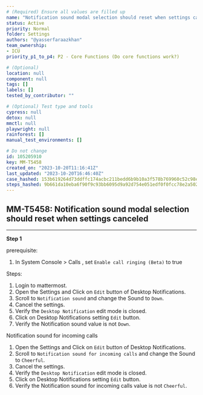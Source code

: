 ```yaml
---
# (Required) Ensure all values are filled up
name: "Notification sound modal selection should reset when settings canceled"
status: Active
priority: Normal
folder: Settings
authors: "@yasserfaraazkhan"
team_ownership: 
- ICU
priority_p1_to_p4: P2 - Core Functions (Do core functions work?)

# (Optional)
location: null
component: null
tags: []
labels: []
tested_by_contributor: ""

# (Optional) Test type and tools
cypress: null
detox: null
mmctl: null
playwright: null
rainforest: []
manual_test_environments: []

# Do not change
id: 105205910
key: MM-T5458
created_on: "2023-10-20T11:16:41Z"
last_updated: "2023-10-20T16:46:40Z"
case_hashed: 153b619264d73ddffc174acbc211bedd6b9b10a3f578b769960c52c98ee2a824169d2c783ac39c849577fb44418b19dc
steps_hashed: 9b661da10eba6f90f9c93bb6095d9a92d754e051edf0f0fcc78e2a50210f9146f28eaf6b4c67a73777d28f77bea2e48f
---
```


<!-- (Auto-generated) Based on frontmatter's "key" and "name" -->

## MM-T5458: Notification sound modal selection should reset when settings canceled

---

**Step 1**

prerequisite:

1. In System Console > Calls , set `Enable call ringing (Beta)` to true

Steps:

1. Login to mattermost.
2. Open the Settings and Click on `Edit` button of Desktop Notifications.
3. Scroll to `Notification sound` and change the Sound to `Down`.
4. Cancel the settings.
5. Verify the `Desktop Notification` edit mode is closed.
6. Click on Desktop Notifications setting `Edit` button.
7. Verify the Notification sound value is not `Down`.

Notification sound for incoming calls

1. Open the Settings and Click on `Edit` button of Desktop Notifications.
2. Scroll to `Notification sound for incoming calls` and change the Sound to `Cheerful`.
3. Cancel the settings.
4. Verify the `Desktop Notification` edit mode is closed.
5. Click on Desktop Notifications setting `Edit` button.
6. Verify the Notification sound for incoming calls value is not `Cheerful`.
